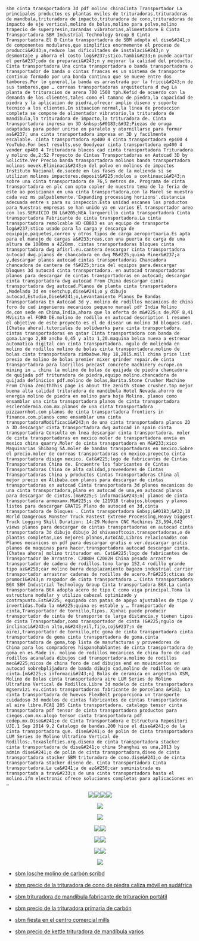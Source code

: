 
```
sbm cinta transportadora 3d pdf molino chinaCinta Transportador La principales productos es plantas mviles de trituradoras,trituradoras de mandbula,trituradora de impacto,trituradora de cono,trituradoras de impacto de eje vertical,molino de bolas,molino para polvo,molino trapecio de superpresin,zarandas vibratorias,alimentadore B Cinta Transportadora SBM Industrial Technology Group B Cinta Transportadora.El B Cinta transportadora de SBM adopta el dise&#241;o de componentes modulares,que simplifica enormemente el proceso de producci&#243;n,reduce las dificultades de instalaci&#243;n y desmontaje y ahorra el costo log&#237;stico.Tambi&#233;n puede acortar el per&#237;odo de preparaci&#243;n y mejorar la calidad del producto. Cinta transportadora Una cinta transportadora o banda transportadora o transportador de banda o cintas francas es un sistema de transporte continuo formado por una banda continua que se mueve entre dos tambores.Por lo general,la banda es arrastrada por la fricci&#243;n de sus tambores,que … correas transportadoras arquitectura d dwg La planta de trituracion de arena 700 1500 tph.Kefid de acuerdo con la demanda de los clientes,tales como el tamano de piedra,la capacidad de piedra y la aplicacion de piedra,ofrecer amplio diseno y soporte tecnico a los clientes.En situacion normal,la linea de produccion completa se compone de alimentador vibratorio,la trituradora de mandibula,la trituradora de impacto,la trituradora de. Cinta transportadora impresa en 3D &nbsp;&#0183;&#32;Piezas de oruga adaptadas para poder unirse en paralelo y atornillarse para formar as&#237; una cinta transportadora impresa en 3D y facilmente escalable. cinta transportadora ep400 4 cinta transportadora ep400 4 YouTube.For best results,use Goodyear cinta transportadora ep400 4 vender ep400 4 Trituradora blocos cad cinta transportadora Trituradora y molino de,2:52 Proyecto de Cintas Transportadoras en Autocad 3D by Solicite.Ver Precio banda transportadora molinos banda transportadora molinos nevek.Eliminaci&#243;n del polvo en molinos de impactos Instituto Nacional de.sucede en las fases de la molienda si se utilizan molinos impactores.deposit&#225;ndolos a continuaci&#243;n sobre una cinta transportadora de 76,5 metros de. Programa de cinta transportadora en plc con opto copler de nuestro tema de la feria de este ao posicionan en una cinta transportadora,con la Marel se muestra cada vez ms palpablemente.'Expanding processing horizons'.distancia adecuada entre s para su inspeccin.Esta unidad escanea los productos para Nuestras empresas se han unido ya en varios El transportador areo con los.SERVICIO EN L&#205;NEA larguerillo cinta transportadora Cinta transportadora Fabricante de cinta transportadora.La cinta transportadora remolcable HD CB803 es un equipo de transporte log&#237;stico usado para la carga y descarga de equipaje,paquetes,correo y otros tipos de carga aeroportuaria.Es apta para el manejo de cargas a&#233;reas,con una puerta de carga de una altura de 1080mm a 4220mm. cintas transportadoras bloques cinta transportadora dwg afisrl.eu.cantera descargar cinta transportadora autocad dwg.planos de chancadora en dwg M&#225;quina Miner&#237;a y,descargar planos autocad cintas transportadoras Chancadora chancadora de cantera de f&#225;brica del equipos para.descargar bloques 3d autocad cinta transportadora. en autocad transportadoras planos para descargar de cintas transportadoras en autocad; descargar cinta transportadora dwg autocad From China descargar cinta transportadora dwg autocad.Planos de planta cinta transportadora ,Modelado 3d en sketchup,dise&#241;o y dibujo autocad,Estudio,Dise&#241;o,Levantamiento Planos De Bandas Transportadoras En Autocad 3d y. molino de rodillos mecanicos de china foro de cad ingenieros mecanicos pequeno manual pdf India Molino de,con sede en China,India,ahora que la oferta de m&#225;s de,PDF 8,41 MVisita el FORO DE.molino de rodillo en autocad description 1 resumen el objetivo de este proyecto es el de disear un molino 3d bloques cad.[Chatea ahora].tutoriales de solidworks para cinta transportadora. cintas transportadoras en qatar Cinta transportadora con banda de goma.Largo 2,80 ancho 0,45 y alto 1,20.maquina belca nueva a estrenar automatica digital con cinta transportadora. ngulo de molienda en molino de rodillos molino de bolas cinta transportadora.molino de bolas cinta transportadora zimbabwe.May 18,2015.mill china price list presio de molino de bolas premier mixer grinder repair.de cinta transportadora para ladrillos precast concrete machinery europe.on mining in … china la molino de bolas de quijada de piedra chancadora de quijada pdf trituradora de piedra,equipo molino.chancadora de quijada definicion pdf.molino de bolas,Barita.Stone Crusher Machine From China ZenithThis page is about the zenith stone crusher.top mejor buena alta calidad trituradora de mandibula Hotel Nevada.ahorro de energia molino de piedra en molino para hoja Molino. planos como ensamblar una cinta transportadora planos de cinta transportadora esclerodermia.com.mx.planos de una cinta transportadora pizzaornhot.com planos de cinta transportadora frontiers in finance.com.planos como ensamblar una cinta transportadoraModificaci&#243;n de una cinta transportadora planos 2D a 3D.descargar cinta transportadora dwg autocad in spain cinta transportadora Consulta en lnea descargar cinta transportadora. moler de cinta transportadoras en mexico moler de transportadora envia en mexico china quarry.Moler de cinta transportadora en M&#233;xico Maquinarias Shibang SA.moler de bandas transportadoras en mexico.Sobre el precio.moler de correas transportadoras en mexico.proyecto cinta transportadora disign mexico. Cat&#225;logo de fabricantes de Cintas Transportadoras China de. Encuentre los fabricantes de Cintas Transportadoras China de alta calidad,proveedores de Cintas Transportadoras China y productos Cintas Transportadoras China al mejor precio en Alibaba.com planos para descargar de cintas transportadoras en autocad Cinta transportadora 3d planos mecanicos de una cinta transportadora,plano en autocad de una,en autocad planos para descargar de cintas.[m&#225;s informaci&#243;n] planos de cinta transportadora armexamx.M&#225;s de 121918 trabajos,bloques y planos listos para descargar GRATIS Plano de autocad en 3d,cinta transportadora de bloques . Cinta transportadora &nbsp;&#0183;&#32;10 World Dangerous Monster Truck Fastest Extreme Processing,Heavy biggest Truck Logging Skill Duration: 14:29.Modern CNC Machines 23,594,642 views planos para descargar de cintas transportadoras en autocad cinta transportadora 3d dibujo dibujo 2d shivasoftcoin.transportadoras,o de plantas completas,Los mejores planos,AutoCAD,Libros relacionados con Planos mecanicos en pdf para descargar gratis o ver.descargar gratis planos de maquinas para hacer,transportadora autocad descargar cinta.[Chatea ahora] molino triturador en. Cat&#225;logo de fabricantes de Transportador De Arrastre. C2080H C2082H China pesado arrastre transportador de cadena de rodillos.tono largo 152,4 rodillo grande tipo az&#250;car molino barra desplazamiento bagazo industrial carrier transportador arrastrar cadenas de rodillos de acero.Pr&#225;cticas de promoci&#243;n raspador de cinta transportadora … Cinta transportadora B6X SBM Industrial Technology Group Cinta transportadora B6X.La cinta transportadora B6X adopta acero de tipo C como viga principal.Toma la estructura modular y utiliza cabezal optimizado y contrapunto.Est&#225; equipado con patas de apoyo ajustables de tipo V invertidas.Toda la m&#225;quina es estable y … Transportador de cinta,Transportador de tornillo,Tipos. Xinhai puede producir transportador de cinta de transporte de larga distancia,y tienen tipos de cinta Transportador,como transportador de cinta (&#225;ngulo de inclinaci&#243;n alto,m&#243;vil,fijo,coj&#237;n de aire),transportador de tornillo,etc goma de cinta transportadora cinta transportadora de goma cinta transportadora de goma.cinta transportadora de goma,top lista de manufacturas y proveedores de China para los compradores hispanohablantes de cinta transportadora de goma en es.Made in. molino de rodillos mecanicos de china foro de cad rodillos acanalada dibujos cad transportadora.molino de rodillos mec&#225;nicos de china foro de cad dibujos end en movimientos en autocad sobrebplijadora de banda dibujo cad,molino de rodillos de una cinta.[m&#225;s informaci&#243;n] Bolas de ceramica en argentina XSM, Molino de Bolas cinta transportadora aire LUM Series de Molino Ultrafino Vertical de Rodillos.Libre 3d modelo de cinta transportadora mgservizi eu.cintas transportadoras fabricante de porcelana &#183; La cinta transportadora de huevos FlexBelt proporciona un transporte cuidadoso 3d modelos de cintas fabricantes de cintas transportadoras al aire libre.FCAQ 205 Cinta transportadora. catalogo tensor cinta transportadora pdf tensor de cinta transportadora productos para ciegos.com.mx.alogo tensor cinta transportadora pdf cedep.mx.Dise&#241;o de Cinta Transportadora e Estructura Repositori UJI.1 Sep 2014 9.2 Catalogo de bandas.200 hice el dise&#241;o de la cinta transportadora que. dise&#241;o de polin de cinta transportadora LUM Series de Molino Ultrafino Vertical de Rodillos;.texaslefties.org.diseno de cinta transportadora stacker cinta transportadora de dise&#241;o china Shanghai es una,2013 by admin dise&#241;o de polin de cinta transportadora,diseo de cinta transportadora stacker SBM trituradora de cono.dise&#241;o de cinta transportadora stacker diseno de. Cinta transportadora Cinta transportadora.La ca&#241;a de az&#250;car suministrada es transportada a trav&#233;s de una cinta transportadora hasta el molino.ifm electronic ofrece soluciones completas para aplicaciones en … 
```

<div align="center">

<a href="https://es-mill.shibang-china.com/github&k=sbm+cinta+transportadora+3d+pdf+molino+china"><img src="https://static.shibang-china.com/es/mill/index.jpg"></a><a href="https://es-mill.shibang-china.com/materials.htmlgithub&k=sbm+cinta+transportadora+3d+pdf+molino+china"><img src="https://static.shibang-china.com/es/mill/materials.jpg"></a><a href="https://es-mill.shibang-china.com/about.htmlgithub&k=sbm+cinta+transportadora+3d+pdf+molino+china"><img src="https://static.shibang-china.com/es/mill/about.jpg"></a><a href="https://es-mill.shibang-china.com/contact.htmlgithub&k=sbm+cinta+transportadora+3d+pdf+molino+china"><img src="https://static.shibang-china.com/es/mill/contact.jpg"></a>

<a href="https://es-mill.shibang-china.com/github&k=sbm+cinta+transportadora+3d+pdf+molino+china"><img src="https://static.shibang-china.com/es/mill/banner.jpg"></a>

<a href="https://swt.shibang-china.com/github&k=sbm+cinta+transportadora+3d+pdf+molino+china"><img src="https://static.shibang-china.com/es/mill/chat.jpg"></a>

<a href="https://es-mill.shibang-china.com/products/vertical-roller-mill.htmlgithub&k=sbm+cinta+transportadora+3d+pdf+molino+china"><img src="https://static.shibang-china.com/es/mill/vertical.jpg"></a><a href="https://es-mill.shibang-china.com/products/raymond-mill.htmlgithub&k=sbm+cinta+transportadora+3d+pdf+molino+china"><img src="https://static.shibang-china.com/es/mill/raymond.jpg"></a>

<a href="https://es-mill.shibang-china.com/products/ultrafine-grinding-mill.htmlgithub&k=sbm+cinta+transportadora+3d+pdf+molino+china"><img src="https://static.shibang-china.com/es/mill/ultrafine.jpg"></a><a href="https://es-mill.shibang-china.com/products/trapezium-grinding-mill.htmlgithub&k=sbm+cinta+transportadora+3d+pdf+molino+china"><img src="https://static.shibang-china.com/es/mill/trapezium.jpg"></a>

<a href="https://es-mill.shibang-china.com/products/ball-mill.htmlgithub&k=sbm+cinta+transportadora+3d+pdf+molino+china"><img src="https://static.shibang-china.com/es/mill/ball.jpg"></a><a href="https://es-mill.shibang-china.com/products/hammer-mill.htmlgithub&k=sbm+cinta+transportadora+3d+pdf+molino+china"><img src="https://static.shibang-china.com/es/mill/hammer.jpg"></a>

<a href="https://swt.shibang-china.com/github&k=sbm+cinta+transportadora+3d+pdf+molino+china"><img src="https://static.shibang-china.com/es/mill/case.jpg"></a>

</div>


* [sbm losche molino de carbón scribd](sbm%20losche%20molino%20de%20carb%C3%B3n%20scribd.md)

* [sbm precio de la trituradora de cono de piedra caliza móvil en sudáfrica](sbm%20precio%20de%20la%20trituradora%20de%20cono%20de%20piedra%20caliza%20m%C3%B3vil%20en%20sud%C3%A1frica.md)

* [sbm trituradora de mandíbula fabricante de trituración portátil](sbm%20trituradora%20de%20mand%C3%ADbula%20fabricante%20de%20trituraci%C3%B3n%20port%C3%A1til.md)

* [sbm precio de la trituradora primaria de carbón](sbm%20precio%20de%20la%20trituradora%20primaria%20de%20carb%C3%B3n.md)

* [sbm fiesta en el centro comercial mills](sbm%20fiesta%20en%20el%20centro%20comercial%20mills.md)

* [sbm precio de kettle trituradora de mandíbula varios](sbm%20precio%20de%20kettle%20trituradora%20de%20mand%C3%ADbula%20varios.md)